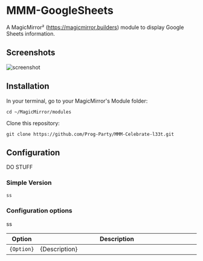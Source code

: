 # MMM-GoogleSheets
A MagicMirror² (https://magicmirror.builders) module to display Google Sheets information.

## Screenshots
![screenshot]()


## Installation
In your terminal, go to your MagicMirror's Module folder:
````
cd ~/MagicMirror/modules
````

Clone this repository:
````
git clone https://github.com/Prog-Party/MMM-Celebrate-l33t.git
````

## Configuration
DO STUFF

### Simple Version
```javascript
ss
```
### Configuration options

ss

<table width="100%">
	<thead>
		<tr>
			<th>Option</th>
			<th width="100%">Description</th>
		</tr>
	</thead>
	<tbody>
		<tr>
			<td><code>{Option}</code></td>
			<td>{Description}</td>
		</tr>
  </tbody>
</table>  
